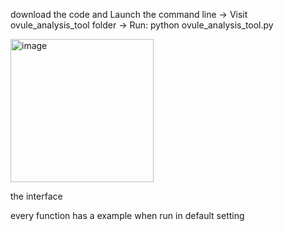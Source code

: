 download the code and Launch the command line 
->  Visit 
ovule_analysis_tool folder
->  Run: 
python ovule_analysis_tool.py

<img width="229" alt="image" src="https://github.com/user-attachments/assets/ce900d8b-b3cb-4178-96f5-eff0e31a1d1a" />

the interface

every function has a example when run in default setting
